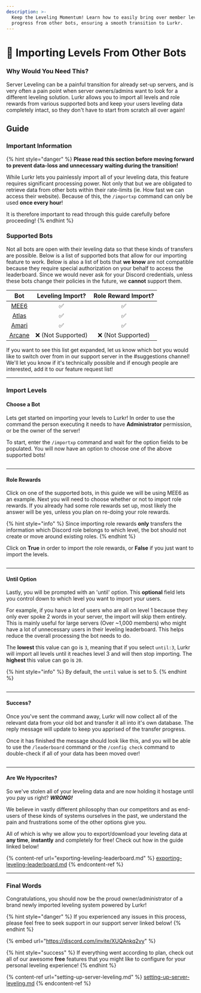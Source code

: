 ```yaml
---
description: >-
  Keep the Leveling Momentum! Learn how to easily bring over member levels and
  progress from other bots, ensuring a smooth transition to Lurkr.
---
```


# 📀 Importing Levels From Other Bots

### Why Would You Need This?

Server Leveling can be a painful transition for already set-up servers, and is very often a pain point when server owners/admins want to look for a different leveling solution. Lurkr allows you to import all levels and role rewards from various supported bots and keep your users leveling data completely intact, so they don't have to start from scratch all over again!

## Guide

### Important Information

{% hint style="danger" %}
**Please read this section before moving forward to prevent data-loss and unnecessary waiting during the transition!**

While Lurkr lets you painlessly import all of your leveling data, this feature requires significant processing power. Not only that but we are obligated to retrieve data from other bots within their rate-limits (ie. How fast we can access their website). Because of this, the `/importxp` command can only be used **once every hour**!&#x20;

It is therefore important to read through this guide carefully before proceeding!
{% endhint %}

### Supported Bots

Not all bots are open with their leveling data so that these kinds of transfers are possible. Below is a list of supported bots that allow for our importing feature to work. Below is also a list of bots that **we know** are not compatible because they require special authorization on your behalf to access the leaderboard. Since we would never ask for your Discord credentials, unless these bots change their policies in the future, we **cannot** support them.

|               Bot              |  Leveling Import? | Role Reward Import? |
| :----------------------------: | :---------------: | :-----------------: |
|    [MEE6](https://mee6.xyz)    |         ✅         |          ✅          |
|   [Atlas](https://atlas.bot)   |         ✅         |          ✅          |
| [Amari](https://amaribot.com/) |         ✅         |          ✅          |
|  [Arcane](https://arcane.bot/) | ❌ (Not Supported) |  ❌ (Not Supported)  |

If you want to see this list get expanded, let us know which bot you would like to switch over from in our support server in the #suggestions channel! We'll let you know if it's technically possible and if enough people are interested, add it to our feature request list!

***

### Import Levels

#### Choose a Bot

Lets get started on importing your levels to Lurkr! In order to use the command the person executing it needs to have **Administrator** permission, or be the owner of the server!

To start, enter the `/importxp` command and wait for the option fields to be populated. You will now have an option to choose one of the above supported bots!

<figure><img src="https://i.imgur.com/V7zolEQ.png" alt=""><figcaption></figcaption></figure>

***

#### Role Rewards

Click on one of the supported bots, in this guide we will be using MEE6 as an example. Next you will need to choose whether or not to import role rewards. If you already had some role rewards set up, most likely the answer will be yes, unless you plan on re-doing your role rewards.&#x20;

{% hint style="info" %}
Since importing role rewards **only** transfers the information which Discord role belongs to which level, the bot should not create or move around existing roles.&#x20;
{% endhint %}

Click on **True** in order to import the role rewards, or **False** if you just want to import the levels.

<figure><img src="https://i.imgur.com/QVYwDPA.png" alt=""><figcaption></figcaption></figure>

***

#### Until Option

Lastly, you will be prompted with an 'until' option. This **optional** field lets you control down to which level you want to import your users.&#x20;

For example, if you have a lot of users who are all on level 1 because they only ever spoke 2 words in your server, the import will skip them entirely. This is mainly useful for large servers (Over \~1,000 members) who might have a lot of unnecessary users in their leveling leaderboard. This helps reduce the overall processing the bot needs to do.

The **lowest** this value can go is `3`, meaning that if you select `until:3`, Lurkr will import all levels until it reaches level 3 and will then stop importing. The **highest** this value can go is `20`.

{% hint style="info" %}
By default, the `until` value is set to 5.
{% endhint %}

<figure><img src="https://i.imgur.com/nMSotqw.png" alt=""><figcaption></figcaption></figure>

***

#### Success?

Once you've sent the command away, Lurkr will now collect all of the relevant data from your old bot and transfer it all into it's own database. The reply message will update to keep you apprised of the transfer progress.&#x20;

Once it has finished the message should look like this, and you will be able to use the `/leaderboard` command or the `/config check` command to double-check if all of your data has been moved over!

<figure><img src="https://i.imgur.com/px2NXLp.png" alt=""><figcaption></figcaption></figure>

***

#### Are We Hypocrites?

So we've stolen all of your leveling data and are now holding it hostage until you pay us right? _**WRONG!**_

We believe in vastly different philosophy than our competitors and as end-users of these kinds of systems ourselves in the past, we understand the pain and frustrations some of the other options give you.

All of which is why we allow you to export/download your leveling data at **any time**, **instantly** and completely for free! Check out how in the guide linked below!

{% content-ref url="exporting-leveling-leaderboard.md" %}
[exporting-leveling-leaderboard.md](exporting-leveling-leaderboard.md)
{% endcontent-ref %}

***

### Final Words

Congratulations, you should now be the proud owner/administrator of a brand newly imported leveling system powered by Lurkr!

{% hint style="danger" %}
If you experienced any issues in this process, please feel free to seek support in our support server linked below!
{% endhint %}

{% embed url="https://discord.com/invite/XUQAnkq2vy" %}

{% hint style="success" %}
If everything went according to plan, check out all of our awesome **free** features that you might like to configure for your personal leveling experience!
{% endhint %}

{% content-ref url="setting-up-server-leveling.md" %}
[setting-up-server-leveling.md](setting-up-server-leveling.md)
{% endcontent-ref %}
